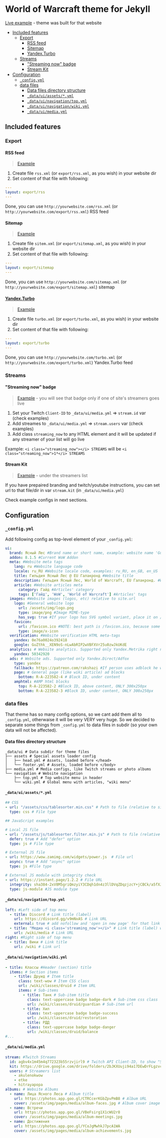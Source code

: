# World of Warcraft theme for Jekyll

[Live example](https://forestguild.club) - theme was built for that website


<!-- vim-markdown-toc GFM -->

* [Included features](#included-features)
    - [Export](#export)
        + [RSS feed](#rss-feed)
        + [Sitemap](#sitemap)
        + [Yandex.Turbo](#yandexturbo)
    - [Streams](#streams)
        + ["Streaming now" badge](#streaming-now-badge)
        + [Stream Kit](#stream-kit)
* [Configuration](#configuration)
    - [`_config.yml`](#_configyml)
    - [data files](#data-files)
        + [Data files directory structure](#data-files-directory-structure)
        + [`_data/ui/assets/*.yml`](#_datauiassetsyml)
        + [`_data/ui/navigation/top.yml`](#_datauinavigationtopyml)
        + [`_data/ui/navigation/wiki.yml`](#_datauinavigationwikiyml)
        + [`_data/ui/media.yml`](#_datauimediayml)

<!-- vim-markdown-toc -->

## Included features

### Export

#### RSS feed

> [Example](https://forestguild.club/export/rss.xml)

1. Create file `rss.xml` (or `export/rss.xml`, as you wish) in your website dir
2. Set content of that file with following:

```yml
---
layout: export/rss
---
```

Done, you can use `http://yourwebsite.com/rss.xml` (or `http://yourwebsite.com/export/rss.xml`) RSS feed

#### Sitemap

> [Example](https://forestguild.club/export/sitemap.xml)

1. Create file `sitem.xml` (or `export/sitemap.xml`, as you wish) in your website dir
2. Set content of that file with following:

```yml
---
layout: export/sitemap
---
```

Done, you can use `http://yourwebsite.com/sitemap.xml` (or `http://yourwebsite.com/export/sitemap.xml`) sitemap

#### [Yandex.Turbo](https://yandex.ru/dev/turbo/)

> [Example](https://forestguild.club/export/turbo.xml)

1. Create file `turbo.xml` (or `export/turbo.xml`, as you wish) in your website dir
2. Set content of that file with following:

```yml
---
layout: export/turbo
---
```

Done, you can use `http://yourwebsite.com/turbo.xml` (or `http://yourwebsite.com/export/turbo.xml`) Yandex.Turbo feed

### Streams

#### "Streaming now" badge

> [Example](https://forestguild.club) - you will see that badge only if one of site's streamers goes live

1. Set your Twitch `Client-ID` to `_data/ui/media.yml` => `stream.id` var (check examples)
2. Add streames to `_data/ui/media.yml` => `stream.users` var (check examples)
2. Add class `streaming_now` to any HTML element and it will be updated if any streamer of your list will go live

Example: `<i class="streaming_now"></i> STREAMS` will be `<i class="streaming_now">1*</i> STREAMS`


#### Stream Kit

> [Example](https://forestguild.club/wiki/media) - under the streamers list

If you have prepaired branding and twitch/youtube instructions, you can set url to that file/dir in var `stream.kit` (in `_data/ui/media.yml`)

Check example configs in next sections.

## Configuration

### `_config.yml`

Add following config as top-level element of your `_config.yml`:

```yaml
ui:
  brand: Ясный Лес #Brand name or short name, example: website name 'Guild "Lala Land" @ EU Galakrond' may use 'Lala Land' as brand name
  addon: 8.1.5 #Current WoW Addon
  meta: #Website meta tags
    lang: ru #Website language code
    locale: ru_RU #Website locale code, examples: ru_RU, en_GB, en_US
    title: Гильдия Ясный Лес @ EU Галакронд #Website title
    description: Гильдия Ясный Лес, World of Warcraft, EU Галакронд. #Website meta description
    article: #Website articles meta
      category: Гайд #Articles' category
      tags: ['Гайд', 'WoW', 'World of Warcraft'] #Articles' tags
  images: #Website images (logos, etc) relative to site.url
    logo: #General website logo
      url: /assets/img/logo.png
      type: image/png #Image MIME-type
      has_svg: true #If your logo has SVG symbol variant, place it on /assets/logo.svg
    favicon:
      url: /favicon.ico #NOTE: best path is /favicon.ico, because some browsers will ignore that setting and try to load /favicon.ico
      type: image/x-icon
  verification: #Website verification HTML meta-tags
    yandex: 0e76a0024o392418
    google: GuZthk__XEN9oS-nLwAbRIP2wVBFXVr25u0zwJkUKdE
  analytics: # Website analytics. Supported only Yandex.Metrika right now
    yandex: 50342920
  ads: # Website ads. Supported only Yandex.Direct/Adfox
    type: yandex
    fallback: https://patreon.com/rakshazi #If person uses adblock he will see block under content with offer disable adblock or fund website with patreon or any other way
    page: # General page (like wiki article) ad blocks
      bottom: R-A-223582-4 # Block ID, under content
    amphtml: #AMP html blocks
      top: R-A-223582-2 #Block ID, above content, ONLY 300x250px
      bottom: R-A-223582-3 #Block ID, under content, ONLY 300x250px
```
### data files

That theme has so many config options, so we cant add them all to `_config.yml`, otherwaise it will be very VERY very huge.
So we decided to separate some things from `_config.yml` to data files in subdir (so your own data will not be affected).

#### Data files directory structure

```
_data/ui # Data subdir for theme files
├── assets # Special assets loader config
│   ├── head.yml # Assets, loaded before </head>
│   └── footer.yml # Assets, loaded before </body>
├── media.yml # Media configs, like Twitch streams or photo albums
└── navigation # Website navigation
    ├── top.yml # Top website menu in header
    └── wiki.yml # Global menu with articles, "wiki menu"
```

#### `_data/ui/assets/*.yml`

```yml
## CSS
- url: "/assets/css/tablesorter.min.css" # Path to file (relative to site.url)
  type: css # File type

## JavaScript examples

# Local JS file
- url: "/assets/js/tablesorter.filter.min.js" # Path to file (relative to site.url)
  defer: true # Add "defer" option
  type: js # File type

# External JS file
- url: https://wow.zamimg.com/widgets/power.js  # File url
  async: true # Add "async" option
  type: js #File type

# External JS module with integrity check
- url: https://instant.page/1.2.2 # File URL
  integrity: sha384-2xV8M5griQmzyiY3CDqh1dn4z3llDVqZDqzjzcY+jCBCk/a5fXJmuZ/40JJAPeoU #Integrity check
  type: js-module #JS module type
```

#### `_data/ui/navigation/top.yml`

```yml
left: #Left side of top menu
  - title: Discord # Link title (label)
    url: https://discord.gg/v9mNxAS # Link URL
    external: true # add nofollow and 'open in new page' for that link
  - title: "Медиа <i class='streaming_now'></i>" # Link title (label) with active streams count
    url: /wiki/media # Link URL
right: #Right side of top menu
  - title: Вики # Link title
    url: /wiki # Link url
```

#### `_data/ui/navigation/wiki.yml`

```yml
- title: Классы #Header (section) title
  items: # Section items
    - title: Друид # Item title
      class: text-wow # Item CSS class
      url: /wiki/classes/druid # Item URL
      items: # Sub-items
        - title: Танк # Sub-item title
          class: text-uppercase badge badge-dark # Sub-item css class
          url: /wiki/classes/druid/guardian # Sub-item url
        - title: Хил
          class: text-uppercase badge badge-success
          url: /wiki/classes/druid/restoration
        - title: РДД
          class: text-uppercase badge badge-danger
          url: /wiki/classes/druid/balance
#...
```

#### `_data/ui/media.yml`

```yml
stream: #Twitch Streams
  id: agbv4x1m45m4q772323b55rzvjirl9 # Twitch API Client-ID, to show "Streaming now" badge
  kit: https://drive.google.com/drive/folders/2bJKXUuji94a17DEwDrFLgzvc3ayWgQqD # Stream kit URL with branding instruction and media files
  users: # Streamers list
    - akulenokwow
    - etke
    - hitrayapopa
albums: # Website Albums
  - name: Лица Ясного Леса # Album title
    url: https://photos.app.goo.gl/CTRCcerKGbZpvPmB8 # Album URL
    cover: /assets/img/pages/media/album-faces.jpg # Album cover image (relative to site.url)
  - name: Встречи
    url: https://photos.app.goo.gl/VBeFsirg1X1cWU2r8
    cover: /assets/img/pages/media/album-meetings.jpg
  - name: Достижения
    url: https://photos.app.goo.gl/YCoJgMwhkJ7pcA1WA
    cover: /assets/img/pages/media/album-achievements.jpg
```
